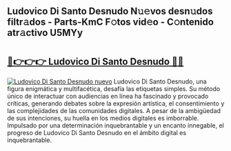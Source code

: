 ## Ludovico Di Santo Desnudo N𝚞𝚎vos desn𝚞dos filtr𝚊dos - Parts-KmC F𝚘tos vid𝚎o - C𝚘ntenido atr𝚊ctivo U5MYy

# <h2><a href="http://mbc73g.tromn.icu/?c=Ludovico+Di+Santo+Desnudo">🔗👉👉👉 Ludovico Di Santo Desnudo 🔗🔗</a></h2>

[![Ludovico Di Santo Desnudo nuevo](https://i.imgur.com/pEAQMta.gif)](http://mbc73g.tromn.icu/?c=Ludovico+Di+Santo+Desnudo)
Ludovico Di Santo Desnudo, una figura enigmática y multifacética, desafía las etiquetas simples. Su método único de interactuar con audiencias en línea ha fascinado y provocado críticas, generando debates sobre la expresión artística, el consentimiento y las complejidades de las comunidades digitales. A pesar de la ambigüedad de sus intenciones, su huella en los medios digitales es imborrable. Impulsado por una determinación inquebrantable y un encanto innegable, el progreso de Ludovico Di Santo Desnudo en el ámbito digital es inquebrantable.
